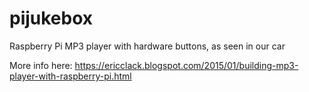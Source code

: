 # pijukebox
Raspberry Pi MP3 player with hardware buttons, as seen in our car

More info here:
https://ericclack.blogspot.com/2015/01/building-mp3-player-with-raspberry-pi.html

